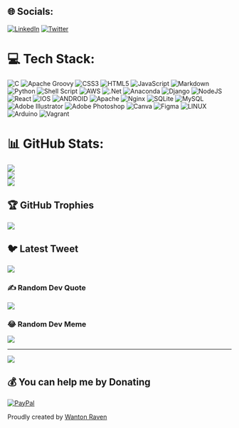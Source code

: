 <!--Joseph Kakai(aka-Wanton Raven)-->
## 🌐 Socials:
<!--Joseph Kakai(aka-Wanton Raven)-->
[![LinkedIn](https://img.shields.io/badge/LinkedIn-%230077B5.svg?logo=linkedin&logoColor=white)](https://linkedin.com/in/joseph-kakai-041a96140) [![Twitter](https://img.shields.io/badge/Twitter-%231DA1F2.svg?logo=Twitter&logoColor=white)](https://twitter.com/wantonraven) 

# 💻 Tech Stack:
<!--Joseph Kakai(aka-Wanton Raven)-->
![C](https://img.shields.io/badge/c-%2300599C.svg?style=for-the-badge&logo=c&logoColor=white) ![Apache Groovy](https://img.shields.io/badge/Apache%20Groovy-4298B8.svg?style=for-the-badge&logo=Apache+Groovy&logoColor=white) ![CSS3](https://img.shields.io/badge/css3-%231572B6.svg?style=for-the-badge&logo=css3&logoColor=white) ![HTML5](https://img.shields.io/badge/html5-%23E34F26.svg?style=for-the-badge&logo=html5&logoColor=white) ![JavaScript](https://img.shields.io/badge/javascript-%23323330.svg?style=for-the-badge&logo=javascript&logoColor=%23F7DF1E) ![Markdown](https://img.shields.io/badge/markdown-%23000000.svg?style=for-the-badge&logo=markdown&logoColor=white) ![Python](https://img.shields.io/badge/python-3670A0?style=for-the-badge&logo=python&logoColor=ffdd54) ![Shell Script](https://img.shields.io/badge/shell_script-%23121011.svg?style=for-the-badge&logo=gnu-bash&logoColor=white) ![AWS](https://img.shields.io/badge/AWS-%23FF9900.svg?style=for-the-badge&logo=amazon-aws&logoColor=white) ![.Net](https://img.shields.io/badge/.NET-5C2D91?style=for-the-badge&logo=.net&logoColor=white) ![Anaconda](https://img.shields.io/badge/Anaconda-%2344A833.svg?style=for-the-badge&logo=anaconda&logoColor=white) ![Django](https://img.shields.io/badge/django-%23092E20.svg?style=for-the-badge&logo=django&logoColor=white) ![NodeJS](https://img.shields.io/badge/node.js-6DA55F?style=for-the-badge&logo=node.js&logoColor=white) ![React](https://img.shields.io/badge/react-%2320232a.svg?style=for-the-badge&logo=react&logoColor=%2361DAFB) ![IOS](https://img.shields.io/badge/IOS-%2320232a.svg?style=for-the-badge&logo=apple&logoColor=white) ![ANDROID](https://img.shields.io/badge/android-%2320232a.svg?style=for-the-badge&logo=android&logoColor=%a4c639) ![Apache](https://img.shields.io/badge/apache-%23D42029.svg?style=for-the-badge&logo=apache&logoColor=white) ![Nginx](https://img.shields.io/badge/nginx-%23009639.svg?style=for-the-badge&logo=nginx&logoColor=white) ![SQLite](https://img.shields.io/badge/sqlite-%2307405e.svg?style=for-the-badge&logo=sqlite&logoColor=white) ![MySQL](https://img.shields.io/badge/mysql-%2300f.svg?style=for-the-badge&logo=mysql&logoColor=white) ![Adobe Illustrator](https://img.shields.io/badge/adobeillustrator-%23FF9A00.svg?style=for-the-badge&logo=adobeillustrator&logoColor=white) ![Adobe Photoshop](https://img.shields.io/badge/adobephotoshop-%2331A8FF.svg?style=for-the-badge&logo=adobephotoshop&logoColor=white) ![Canva](https://img.shields.io/badge/Canva-%2300C4CC.svg?style=for-the-badge&logo=Canva&logoColor=white) 	![Figma](https://img.shields.io/badge/figma-%23F24E1E.svg?style=for-the-badge&logo=figma&logoColor=white) ![LINUX](https://img.shields.io/badge/Linux-FCC624?style=for-the-badge&logo=linux&logoColor=black) ![Arduino](https://img.shields.io/badge/-Arduino-00979D?style=for-the-badge&logo=Arduino&logoColor=white) ![Vagrant](https://img.shields.io/badge/vagrant-%231563FF.svg?style=for-the-badge&logo=vagrant&logoColor=white)
<!--Joseph Kakai(aka-Wanton Raven)-->
# 📊 GitHub Stats:
<!--Joseph Kakai(aka-Wanton Raven)-->
![](https://github-readme-stats.vercel.app/api?username=wantonraven&theme=dark&hide_border=false&include_all_commits=true&count_private=true)<br/>
![](https://github-readme-streak-stats.herokuapp.com/?user=wantonraven&theme=dark&hide_border=false)<br/>
![](https://github-readme-stats.vercel.app/api/top-langs/?username=wantonraven&theme=dark&hide_border=false&include_all_commits=true&count_private=true&layout=compact)

## 🏆 GitHub Trophies
<!--Joseph Kakai(aka-Wanton Raven)-->
![](https://github-profile-trophy.vercel.app/?username=wantonraven&theme=radical&no-frame=false&no-bg=false&margin-w=4)

## 🐦 Latest Tweet
<!--Joseph Kakai(aka-Wanton Raven)-->
[![](https://gtce.itsvg.in/api?username=wantonraven)](https://github.com/VishwaGauravIn/github-twitter-card-embed)

### ✍️ Random Dev Quote
<!--Joseph Kakai(aka-Wanton Raven)-->
![](https://quotes-github-readme.vercel.app/api?type=vetical&theme=radical)

### 😂 Random Dev Meme
<img src="https://api.memegen.link/images/rollsafe/When_you_have_a_really_good_idea.gif?layout=top"/>

---
[![](https://visitcount.itsvg.in/api?id=wantonraven&icon=0&color=0)](https://visitcount.itsvg.in)

  ## 💰 You can help me by Donating
  [![PayPal](https://img.shields.io/badge/PayPal-00457C?style=for-the-badge&logo=paypal&logoColor=white)](https://www.paypal.com/donate/?hosted_button_id=6LEX9GDRBR6JQ)

  
Proudly created by [Wanton Raven](https://github.com/wantonraven)
